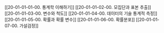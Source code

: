 [[20-01-01-01-00. 통계학 이해하기]]
[[20-01-01-02-00. 모집단과 표본 추출]]
[[20-01-01-03-00. 변수와 척도]]
[[20-01-01-04-00. 데이터의 기술 통계적 측정]]
[[20-01-01-05-00. 확률과 확률 변수]]
[[20-01-01-06-00. 확률분포]]
[[20-01-01-07-00. 가설검정]]
